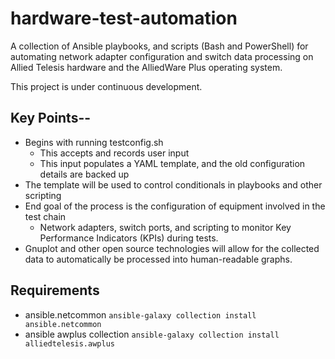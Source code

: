 # hardware-test-automation
A collection of Ansible playbooks, and scripts (Bash and PowerShell) for automating network adapter configuration and switch data processing on Allied Telesis hardware and the AlliedWare Plus operating system. 

This project is under continuous development. 

## Key Points--

- Begins with running testconfig.sh
  - This accepts and records user input
  - This input populates a YAML template, and the old configuration details are backed up
- The template will be used to control conditionals in playbooks and other scripting
- End goal of the process is the configuration of equipment involved in the test chain
  - Network adapters, switch ports, and scripting to monitor Key Performance Indicators (KPIs) during tests.
- Gnuplot and other open source technologies will allow for the collected data to automatically be processed into human-readable graphs. 

## Requirements 

- ansible.netcommon
```ansible-galaxy collection install ansible.netcommon```
- ansible awplus collection
```ansible-galaxy collection install alliedtelesis.awplus```
